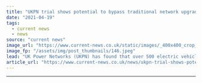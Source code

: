 ```yaml
---
title: "UKPN trial shows potential to bypass traditional network upgrades for thousands of EV connections"
date: "2021-04-19"
tags: 
  - current news
  - news
source: "current news"
image_url: "https://www.current-news.co.uk/static/images/_400x400_crop_center-center/EV-charging-image-UKPN.jpeg"
image_fp: "/assets/img/post_thumbnails/146.jpeg"
lead: "​UK Power Networks (UKPN) has found that over 500 electric vehicle (EV) chargers could be connected around a single electricity substation using state-of-the-art technology over building new cables or substations."
article_url: "https://www.current-news.co.uk/news/ukpn-trial-shows-potential-to-bypass-traditional-network-upgrades-for-thousands-of-ev-connections?utm_source=rss-feeds&utm_medium=rss&utm_campaign=rss"
---
```


---
